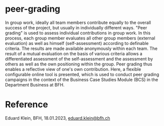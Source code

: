 # peer-grading
In group work, ideally all team members contribute equally to the overall success of the project, but usually in individually different ways. "Peer grading" is used to assess individual contributions in group work. In this process, each group member evaluates all other group members (external evaluation) as well as himself (self-assessment) according to definable criteria. The results are made available anonymously within each team. The result of a mutual evaluation on the basis of various criteria allows a differentiated assessment of the self-assessment and the assessment by others as well as the own positioning within the group. Peer grading thus enables a reflective view of one's own contribution. Here, a flexible configurable online tool is presented, which is used to conduct peer grading campaigns in the context of the Business Case Studies Module (BCS) in the Department Business at BFH.
# Reference
Eduard Klein, BFH, 18.01.2023, eduard.klein@bfh.ch
